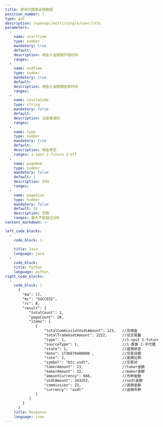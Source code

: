 ```yaml
---
title: 查询代理商返佣数据
position_number: 7
type: get
description: /openapi/multi/single/user/info
parameters:
  -
    name: startTime
    type: number
    mandatory: true
    default:
    description: 佣金入金数据开始时间
    ranges:
  -
    name: endTime
    type: number
    mandatory: true
    default:
    description: 佣金入金数据结束时间
    ranges:
  -
    name: inviteCode
    type: string
    mandatory: false
    default:
    description: 注册邀请码
    ranges:
  -
    name: type
    type: number
    mandatory: true
    default:
    description: 佣金类型
    ranges: 1-spot 2-future 3-etf
  -
    name: pageNum
    type: number
    mandatory: false
    default: 1
    description: 页码
    ranges:
  -
    name: pageSize
    type: number
    mandatory: false
    default: 10
    description: 页数
    ranges: 最大不能超过100
content_markdown: >-

left_code_blocks:
  -
    code_block: |-
      
    title: Java
    language: java
  -
    code_block:
    title: Python
    language: python
right_code_blocks:
  -
    code_block: |-
      {
        "ma": [],
        "mc": "SUCCESS",
        "rc": 0,
        "result": {
           "totalCount": 1,
           "pageCount": 20,
           "items": [
              {
                  "totalCommissionUsdtAmount": 123,   //总佣金
                  "totalTradeUsdtAmount": 2222,       //总交易量
                  "type": 1,                          //1-spot 2-future 3-etf
                  "sourceType": 1,                    //1-直客 2-子代理
                  "state": 1,                         //返佣状态
                  "date": 1736870400000 ,             //交易日期
                  "rate": 2,                          //返佣比例
                  "symbol": "btc_usdt",               //交易对
                  "takerAmount": 23,                  //taker金额
                  "makerAmount": 32,                  //maker金额
                  "amountCurrency": 666,              //币种金额
                  "usdtAmount": 243253,               //usdt金额
                  "commission": 23,                   //返佣金额
                  "currency": "usdt"                  //返佣币种
              }
           ]
        }
      }
    title: Response
    language: json
---
```

